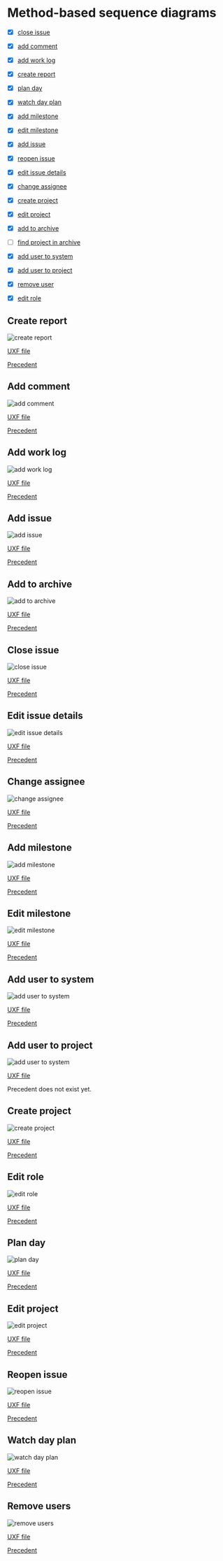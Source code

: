# Method-based sequence diagrams

- [x] [close issue](#close-issue)
- [x] [add comment](#add-comment)
- [x] [add work log](#add-work-log)
- [x] [create report](#create-report)
- [x] [plan day](#plan-day)
- [x] [watch day plan](#watch-day-plan)
- [x] [add milestone](#add-milestone)
- [x] [edit milestone](#edit-milestone)
- [x] [add issue](#add-issue)
- [x] [reopen issue](#reopen-issue)
- [x] [edit issue details](#edit-issue-details)
- [x] [change assignee](#change-assignee)
- [x] [create project](#create-project)
- [x] [edit project](#edit-project)
- [x] [add to archive](#add-to-archive)
- [ ] [find project in archive](#find-project-in-archive)
- [x] [add user to system](#add-user-to-system)
- [x] [add user to project](#add-user-to-project)
- [x] [remove user](#remove-user)
- [x] [edit role](#edit-role)


## Create report

![create report](method_sequences/create_report.svg)

[UXF file](method_sequences/create_report.uxf)

[Precedent](precedents_II.md#create-report)

## Add comment

![add comment](method_sequences/add_comment.svg)

[UXF file](method_sequences/add_comment.uxf)

[Precedent](precedents_II.md#add-comment)


## Add work log

![add work log](method_sequences/add_worklog.svg)

[UXF file](method_sequences/add_worklog.uxf)

[Precedent](precedents_II.md#add-work-log)

## Add issue

![add issue](method_sequences/add_issue.svg)

[UXF file](method_sequences/add_issue.uxf)

[Precedent](precedents_II.md#add-issue)

## Add to archive

![add to archive](method_sequences/add_to_archive.svg)

[UXF file](method_sequences/add_to_archive.uxf)

[Precedent](precedents_II.md#add-to-archive)

## Close issue

![close issue](method_sequences/close_issue.svg)

[UXF file](method_sequences/close_issue.uxf)

[Precedent](precedents_II.md#close-issue)

## Edit issue details

![edit issue details](method_sequences/edit_issue_details.svg)

[UXF file](method_sequences/edit_issue_details.uxf)

[Precedent](precedents_II.md#edit-issue-details)

## Change assignee

![change assignee](method_sequences/change_assignee.svg)

[UXF file](method_sequences/change_assignee.uxf)

[Precedent](precedents_II.md#change-assignee)

## Add milestone

![add milestone](method_sequences/add_milestone.svg)

[UXF file](method_sequences/add_milestone.uxf)

[Precedent](precedents_II.md#add-milestone)

## Edit milestone

![edit milestone](method_sequences/edit_milestone.svg)

[UXF file](method_sequences/edit_milestone.uxf)

[Precedent](precedents_II.md#edit_milestone)

## Add user to system

![add user to system](method_sequences/add_user_to_system.svg)

[UXF file](method_sequences/add_user_to_system.uxf)

[Precedent](precedents_II.md#add-user)

## Add user to project

![add user to system](method_sequences/add_user_to_project.svg)

[UXF file](method_sequences/add_user_to_project.uxf)

Precedent does not exist yet.

## Create project

![create project](method_sequences/create_project.svg)

[UXF file](method_sequences/create_project.uxf)

[Precedent](precedents_II.md#create-project)

## Edit role

![edit role](method_sequences/edit_role.svg)

[UXF file](method_sequences/edit_role.uxf)

[Precedent](precedents_II.md#edit-role)


## Plan day

![plan day](method_sequences/plan_day.svg)

[UXF file](method_sequences/plan_day.uxf)

[Precedent](precedents_II.md#plan-day)

## Edit project

![edit project](method_sequences/edit_project.svg)

[UXF file](method_sequences/edit_project.uxf)

[Precedent](precedents_II.md#edit-project)


## Reopen issue

![reopen issue](method_sequences/reopen_issue.svg)

[UXF file](method_sequences/reopen_issue.uxf)

[Precedent](precedents_II.md#reopen-issue)

## Watch day plan

![watch day plan](method_sequences/watch_day_plan.svg)

[UXF file](method_sequences/watch_day_plan.uxf)

[Precedent](precedents_II.md#watch-day-plan)

## Remove users

![remove users](method_sequences/remove_users.svg)

[UXF file](method_sequences/remove_users.uxf)

[Precedent](precedents_II.md#remove-users)
